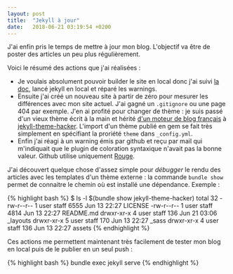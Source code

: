```yaml
---
layout: post
title:  "Jekyll à jour"
date:   2018-06-21 03:19:54 +0200
---
```

J'ai enfin pris le temps de mettre à jour mon blog. L'objectif va être de poster des articles un peu plus régulièrement.

Voici le résumé des actions que j'ai réalisées :

 -  Je voulais absolument pouvoir builder le site en local donc j'ai suivi [la doc][github-doc], lancé jekyll en local
    et réparé les warnings.
 -  Ensuite j'ai créé un nouveau site à partir de zéro pour mesurer les différences avec mon site actuel. J'ai gagné un
    `.gitignore` ou une page 404 par exemple. J'en ai profité pour changer de thème : je suis passé d'un vieux thème
    écrit à la main et hérité [d'un moteur de blog français][dotclear] à [jekyll-theme-hacker]. L'import d'un thème
    publié en gem se fait très simplement en spécifiant la proriété `theme` dans `_config.yml`.
 -  Enfin j'ai réagi à un warning émis par github et reçu par mail qui m'indiquait que le plugin de coloration
    syntaxique n'avait pas la bonne valeur. Github utilise uniquement [Rouge][pourquoi-rouge].

J'ai découvert quelque chose d'assez simple pour _débugger_ le rendu des articles avec les templates d'un thème
externe : la commande `bundle show` permet de connaitre le chemin où est installé une dépendance. Exemple : 

{% highlight bash %}
$ ls -l $(bundle show jekyll-theme-hacker)
total 32
-rw-r--r--  1 user  staff  6555 Jun 13 22:27 LICENSE
-rw-r--r--  1 user  staff  4814 Jun 13 22:27 README.md
drwxr-xr-x  4 user  staff   136 Jun 21 03:06 _layouts
drwxr-xr-x  5 user  staff   170 Jun 13 22:27 _sass
drwxr-xr-x  4 user  staff   136 Jun 13 22:27 assets
{% endhighlight %}

Ces actions me permettent maintenant très facilement de tester mon blog en local puis de le publier en un seul push :

{% highlight bash %}
bundle exec jekyll serve
{% endhighlight %}

[github-doc]: https://help.github.com/articles/setting-up-your-github-pages-site-locally-with-jekyll
[dotclear]: https://dotclear.org
[jekyll-theme-hacker]: https://github.com/pages-themes/hacker
[pourquoi-rouge]: https://help.github.com/articles/page-build-failed-config-file-error/#fixing-highlighting-errors 
